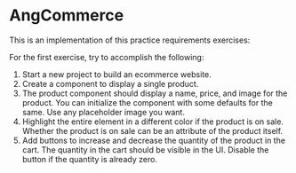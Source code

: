# AngCommerce

This is an implementation of this practice requirements exercises:

For the first exercise, try to accomplish the following:

1. Start a new project to build an ecommerce website.
2. Create a component to display a single product.
3. The product component should display a name, price, and image for the product.
   You can initialize the component with some defaults for the same. Use any placeholder
   image you want.
4. Highlight the entire element in a different color if the product is on sale. Whether
   the product is on sale can be an attribute of the product itself.
5. Add buttons to increase and decrease the quantity of the product in the cart. The
   quantity in the cart should be visible in the UI. Disable the button if the quantity
   is already zero.

